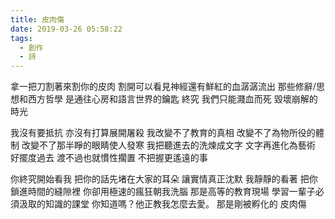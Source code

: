 ```yaml
---
title: 皮肉傷
date: 2019-03-26 05:58:22
tags:
  - 創作
  - 詩
---
```

拿一把刀割著來割你的皮肉
割開可以看見神經還有鮮紅的血潺潺流出
那些修辭/思想和西方哲學
是通往心房和語言世界的鑰匙
終究
我們只能濺血而死
毀壞崩解的時光
<!--more-->
我沒有要抵抗
亦沒有打算展開屠殺
我改變不了教育的真相
改變不了為物所役的體制
改變不了那半睜的眼睛使人發寒
我把聽進去的洗煉成文字
文字再進化為藝術
好擺度過去
渡不過也就慣性擱置
不把握更遙遠的事

你終究開始看我
把你的話先堵在大家的耳朵
讓實情真正沈默
我靜靜的看著
把你鎖進時間的縫隙裡
你卻用極速的瘋狂朝我洗腦
那是高等的教育現場
學習一輩子必須汲取的知識的課堂
你知道嗎？他正教我怎麼去愛。
那是剛被孵化的
皮肉傷
